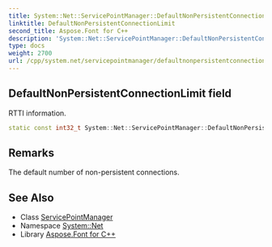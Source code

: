 ```yaml
---
title: System::Net::ServicePointManager::DefaultNonPersistentConnectionLimit field
linktitle: DefaultNonPersistentConnectionLimit
second_title: Aspose.Font for C++
description: 'System::Net::ServicePointManager::DefaultNonPersistentConnectionLimit field. RTTI information in C++.'
type: docs
weight: 2700
url: /cpp/system.net/servicepointmanager/defaultnonpersistentconnectionlimit/
---
```

## DefaultNonPersistentConnectionLimit field


RTTI information.

```cpp
static const int32_t System::Net::ServicePointManager::DefaultNonPersistentConnectionLimit
```

## Remarks


The default number of non-persistent connections. 
## See Also

* Class [ServicePointManager](../)
* Namespace [System::Net](../../)
* Library [Aspose.Font for C++](../../../)
